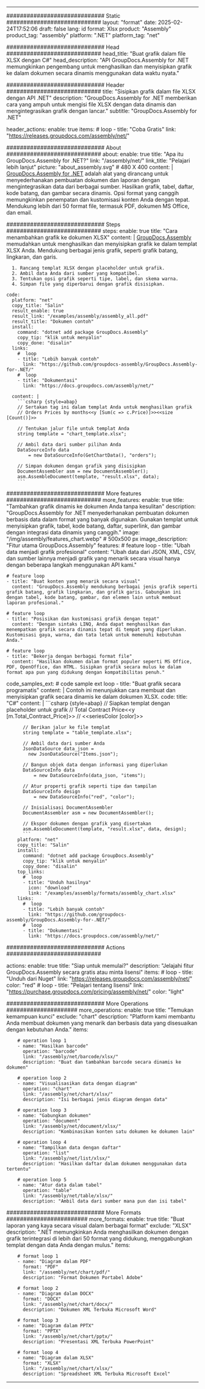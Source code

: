



---
############################# Static ############################
layout: "format"
date:  2025-02-24T17:52:06
draft: false
lang: id
format: Xlsx
product: "Assembly"
product_tag: "assembly"
platform: ".NET"
platform_tag: "net"

############################# Head ############################
head_title: "Buat grafik dalam file XLSX dengan C#"
head_description: "API GroupDocs.Assembly for .NET memungkinkan pengembang untuk menghasilkan dan menyisipkan grafik ke dalam dokumen secara dinamis menggunakan data waktu nyata."

############################# Header ############################
title: "Sisipkan grafik dalam file XLSX dengan API .NET" 
description: "GroupDocs.Assembly for .NET memberikan cara yang ampuh untuk mengisi file XLSX dengan data dinamis dan mengintegrasikan grafik dengan lancar."
subtitle: "GroupDocs.Assembly for .NET" 

header_actions:
  enable: true
  items:
    #  loop
    - title: "Coba Gratis"
      link: "https://releases.groupdocs.com/assembly/net/"
      
############################# About ############################
about:
    enable: true
    title: "Apa itu GroupDocs.Assembly for .NET?"
    link: "/assembly/net/"
    link_title: "Pelajari lebih lanjut"
    picture: "about_assembly.svg" # 480 X 400
    content: |
       [GroupDocs.Assembly for .NET](/assembly/net/) adalah alat yang dirancang untuk menyederhanakan pembuatan dokumen dan laporan dengan mengintegrasikan data dari berbagai sumber. Hasilkan grafik, tabel, daftar, kode batang, dan gambar secara dinamis. Opsi format yang canggih memungkinkan penempatan dan kustomisasi konten Anda dengan tepat. Mendukung lebih dari 50 format file, termasuk PDF, dokumen MS Office, dan email.

############################# Steps ############################
steps:
    enable: true
    title: "Cara menambahkan grafik ke dokumen XLSX"
    content: |
      [GroupDocs.Assembly](/assembly/net/) memudahkan untuk menghasilkan dan menyisipkan grafik ke dalam templat XLSX Anda. Mendukung berbagai jenis grafik, seperti grafik batang, lingkaran, dan garis.
      
      1. Rancang templat XLSX dengan placeholder untuk grafik.
      2. Ambil data Anda dari sumber yang kompatibel.
      3. Tentukan opsi grafik seperti tipe, label, dan skema warna.
      4. Simpan file yang diperbarui dengan grafik disisipkan.
   
    code:
      platform: "net"
      copy_title: "Salin"
      result_enable: true
      result_link: "/examples/assembly/assembly_all.pdf"
      result_title: "Dokumen contoh"
      install:
        command: "dotnet add package GroupDocs.Assembly"
        copy_tip: "klik untuk menyalin"
        copy_done: "disalin"
      links:
        #  loop
        - title: "Lebih banyak contoh"
          link: "https://github.com/groupdocs-assembly/GroupDocs.Assembly-for-.NET/"
        #  loop
        - title: "Dokumentasi"
          link: "https://docs.groupdocs.com/assembly/net/"
          
      content: |
        ```csharp {style=abap}
        // Sertakan tag ini dalam templat Anda untuk menghasilkan grafik
        // Orders Prices by months<<y [Sum(c => c.Price)]>><<size [Count()]>>

        // Tentukan jalur file untuk templat Anda
        string template = "chart_template.xlsx";

        // Ambil data dari sumber pilihan Anda
        DataSourceInfo data 
            = new DataSourceInfo(GetChartData(), "orders");

        // Simpan dokumen dengan grafik yang disisipkan
        DocumentAssembler asm = new DocumentAssembler();
        asm.AssembleDocument(template, "result.xlsx", data);
        ```            

############################# More features ############################
more_features:
  enable: true
  title: "Tambahkan grafik dinamis ke dokumen Anda tanpa kesulitan"
  description: "GroupDocs.Assembly for .NET menyederhanakan pembuatan dokumen berbasis data dalam format yang banyak digunakan. Gunakan templat untuk menyisipkan grafik, tabel, kode batang, daftar, superlink, dan gambar dengan integrasi data dinamis yang canggih."
  image: "/img/assembly/features_chart.webp" # 500x500 px
  image_description: "Fitur utama GroupDocs.Assembly"
  features:
    # feature loop
    - title: "Ubah data menjadi grafik profesional"
      content: "Ubah data dari JSON, XML, CSV, dan sumber lainnya menjadi grafik yang menarik secara visual hanya dengan beberapa langkah menggunakan API kami."

    # feature loop
    - title: "Buat konten yang menarik secara visual"
      content: "GroupDocs.Assembly mendukung berbagai jenis grafik seperti grafik batang, grafik lingkaran, dan grafik garis. Gabungkan ini dengan tabel, kode batang, gambar, dan elemen lain untuk membuat laporan profesional."

    # feature loop
    - title: "Posisikan dan kustomisasi grafik dengan tepat"
      content: "Dengan sintaks LINQ, Anda dapat menghasilkan dan menempatkan grafik secara dinamis tepat di tempat yang diperlukan. Kustomisasi gaya, warna, dan tata letak untuk memenuhi kebutuhan Anda."

    # feature loop
    - title: "Bekerja dengan berbagai format file"
      content: "Hasilkan dokumen dalam format populer seperti MS Office, PDF, OpenOffice, dan HTML. Sisipkan grafik secara mulus ke dalam format apa pun yang didukung dengan kompatibilitas penuh."
      
  code_samples_ext:
    # code sample ext loop
    - title: "Buat grafik secara programatis"
      content: |
        Contoh ini menunjukkan cara membuat dan menyisipkan grafik secara dinamis ke dalam dokumen XLSX.
      code:
        title: "C#"
        content: |
          ```csharp {style=abap}
          // Siapkan templat dengan placeholder untuk grafik
          // Total Contract Price<<y [m.Total_Contract_Price]>>
          // <<seriesColor [color]>>

          // Berikan jalur ke file templat
          string template = "table_template.xlsx";

          // Ambil data dari sumber Anda
          JsonDataSource data_json = 
            new JsonDataSource("Items.json");

          // Bangun objek data dengan informasi yang diperlukan
          DataSourceInfo data 
              = new DataSourceInfo(data_json, "items");

          // Atur properti grafik seperti tipe dan tampilan
          DataSourceInfo design 
              = new DataSourceInfo("red", "color");

          // Inisialisasi DocumentAssembler
          DocumentAssembler asm = new DocumentAssembler();

          // Ekspor dokumen dengan grafik yang disertakan
          asm.AssembleDocument(template, "result.xlsx", data, design);
          ```
        platform: "net"
        copy_title: "Salin"
        install:
          command: "dotnet add package GroupDocs.Assembly"
          copy_tip: "klik untuk menyalin"
          copy_done: "disalin"
        top_links:
          #  loop
          - title: "Unduh hasilnya"
            icon: "download"
            link: "/examples/assembly/formats/assembly_chart.xlsx"
        links:
          #  loop
          - title: "Lebih banyak contoh"
            link: "https://github.com/groupdocs-assembly/GroupDocs.Assembly-for-.NET/"
          #  loop
          - title: "Dokumentasi"
            link: "https://docs.groupdocs.com/assembly/net/"
            

            


############################# Actions ############################

actions:
  enable: true
  title: "Siap untuk memulai?"
  description: "Jelajahi fitur GroupDocs.Assembly secara gratis atau minta lisensi"
  items:
    #  loop
    - title: "Unduh dari Nuget"
      link: "https://releases.groupdocs.com/assembly/net/"
      color: "red"
        #  loop
    - title: "Pelajari tentang lisensi"
      link: "https://purchase.groupdocs.com/pricing/assembly/net/"
      color: "light"


############################# More Operations #####################
more_operations:
    enable: true
    title: "Temukan kemampuan kunci"
    exclude: "chart"
    description: "Platform kami membantu Anda membuat dokumen yang menarik dan berbasis data yang disesuaikan dengan kebutuhan Anda."
    items: 
          
        # operation loop 1
        - name: "Hasilkan barcode"
          operation: "barcode"
          link: "/assembly/net/barcode/xlsx/"
          description: "Buat dan tambahkan barcode secara dinamis ke dokumen"

        # operation loop 2
        - name: "Visualisasikan data dengan diagram"
          operation: "chart"
          link: "/assembly/net/chart/xlsx/"
          description: "Isi berbagai jenis diagram dengan data"

        # operation loop 3
        - name: "Gabungkan dokumen"
          operation: "document"
          link: "/assembly/net/document/xlsx/"
          description: "Kombinasikan konten satu dokumen ke dokumen lain"

        # operation loop 4
        - name: "Tampilkan data dengan daftar"
          operation: "list"
          link: "/assembly/net/list/xlsx/"
          description: "Hasilkan daftar dalam dokumen menggunakan data tertentu"

        # operation loop 5
        - name: "Atur data dalam tabel"
          operation: "table"
          link: "/assembly/net/table/xlsx/"
          description: "Ambil data dari sumber mana pun dan isi tabel"
         
          
############################# More Formats ########################
more_formats:
    enable: true
    title: "Buat laporan yang kaya secara visual dalam berbagai format"
    exclude: "XLSX"
    description: ".NET memungkinkan Anda menghasilkan dokumen dengan grafik terintegrasi di lebih dari 50 format yang didukung, menggabungkan templat dengan data Anda dengan mulus."
    items: 
          
        # format loop 1
        - name: "Diagram dalam PDF"
          format: "PDF"
          link: "/assembly/net/chart/pdf/"
          description: "Format Dokumen Portabel Adobe"
          
        # format loop 2
        - name: "Diagram dalam DOCX"
          format: "DOCX"
          link: "/assembly/net/chart/docx/"
          description: "Dokumen XML Terbuka Microsoft Word"
          
        # format loop 3
        - name: "Diagram dalam PPTX"
          format: "PPTX"
          link: "/assembly/net/chart/pptx/"
          description: "Presentasi XML Terbuka PowerPoint"
          
        # format loop 4
        - name: "Diagram dalam XLSX"
          format: "XLSX"
          link: "/assembly/net/chart/xlsx/"
          description: "Spreadsheet XML Terbuka Microsoft Excel"


          

---